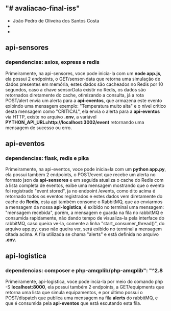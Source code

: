 "# avaliacao-final-iss" 
-
- João Pedro de Oliveira dos Santos Costa
-
-
## api-sensores ## 

### dependencias: axios, express e redis ###

Primeiramente, na api-sensores, voce pode inicia-la com um **node app.js**, ela possui 2 endpoints, o GET/sensor-data que retorna uma simulação de dados presentes em memória, estes dados são cacheados no Redis por 10 segundos, caso a chave sensorData existir no Redis, os dados são retornados diretamente do cache, otimizando a consulta, já a rota POST/alert envia um alerta para a **api-eventos**, que armazena este evento exibindo uma mensagem exemplo: "Temperatura muito alta" e o nível critico desta mensagem como "CRITICAL", ela envia o alerta para a **api-eventos** via HTTP, existe no arquivo **.env**, a variável **PYTHON_API_URL=http://localhost:3002/event** retornando uma mensagem de sucesso ou erro.

## api-eventos ##

### dependencias: flask, redis e pika ###

Primeiramente, na api-eventos, voce pode inicia=la com um **python app.py**, ela possui também 2 endpoints, o POST/event que recebe um alerta no formato json da **api-sensores** e em seguida atualiza o cache do Redis com a lista completa de eventos, exibe uma mensagem mostrando que o evento foi registrado "event stored", ja no endpoint /events, como dito acima é retornado todos os eventos registrados e estes dados vem diretamente do cache do **Redis**, esta api também consome o RabbitMQ, que ao enviarmos a mensagem da nossa **api-logistica**, é exibido no terminal uma mensagem: "mensagem recebida", porém, a mensagem e guarda na fila no rabbitMQ e consumida rapidamente, não dando tempo de visualiza-la pela interface do rabbitMQ, caso queira ve-la, comente a linha "start_consumer_thread()", do arquivo app.py, caso não queira ver, será exibido no terminal a mensagem citada acima. A fila utilizada se chama "alerts" e está definida no arquivo **.env**.

## api-logistica ##

### dependencias: composer e php-amqplib/php-amqplib": "^2.8 ###

Primeiramente, api-logistica, voce pode incia-la por meio do comando php -S **localhost:8000**, ela possui também 2 endpoints, a GET/equipments que retorna uma lista que simula equipamentos, e por último possui o POST/dispatch que publica uma mensagem na fila **alerts** do rabbitMQ, e que é consumida pela **api-eventos** que está escutando esta fila.






